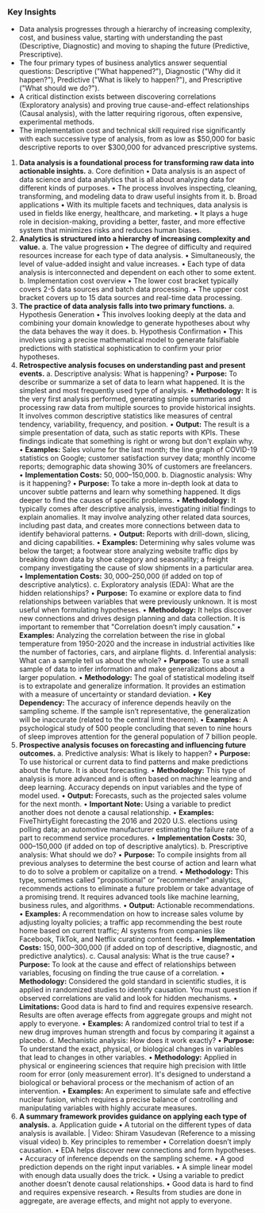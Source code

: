 ### Key Insights

* Data analysis progresses through a hierarchy of increasing complexity, cost, and business value, starting with understanding the past (Descriptive, Diagnostic) and moving to shaping the future (Predictive, Prescriptive).
* The four primary types of business analytics answer sequential questions: Descriptive ("What happened?"), Diagnostic ("Why did it happen?"), Predictive ("What is likely to happen?"), and Prescriptive ("What should we do?").
* A critical distinction exists between discovering correlations (Exploratory analysis) and proving true cause-and-effect relationships (Causal analysis), with the latter requiring rigorous, often expensive, experimental methods.
* The implementation cost and technical skill required rise significantly with each successive type of analysis, from as low as $50,000 for basic descriptive reports to over $300,000 for advanced prescriptive systems.

1. **Data analysis is a foundational process for transforming raw data into actionable insights.**
   a. Core definition
   •   Data analysis is an aspect of data science and data analytics that is all about analyzing data for different kinds of purposes.
   •   The process involves inspecting, cleaning, transforming, and modeling data to draw useful insights from it.
   b. Broad applications
   •   With its multiple facets and techniques, data analysis is used in fields like energy, healthcare, and marketing.
   •   It plays a huge role in decision-making, providing a better, faster, and more effective system that minimizes risks and reduces human biases.
2. **Analytics is structured into a hierarchy of increasing complexity and value.**
   a. The value progression
   •   The degree of difficulty and required resources increase for each type of data analysis.
   •   Simultaneously, the level of value-added insight and value increases.
   •   Each type of data analysis is interconnected and dependent on each other to some extent.
   b. Implementation cost overview
   •   The lower cost bracket typically covers 2-5 data sources and batch data processing.
   •   The upper cost bracket covers up to 15 data sources and real-time data processing.
3. **The practice of data analysis falls into two primary functions.**
   a. Hypothesis Generation
   •   This involves looking deeply at the data and combining your domain knowledge to generate hypotheses about why the data behaves the way it does.
   b. Hypothesis Confirmation
   •   This involves using a precise mathematical model to generate falsifiable predictions with statistical sophistication to confirm your prior hypotheses.
4. **Retrospective analysis focuses on understanding past and present events.**
   a. Descriptive analysis: What is happening?
   •   **Purpose:** To describe or summarize a set of data to learn what happened. It is the simplest and most frequently used type of analysis.
   •   **Methodology:** It is the very first analysis performed, generating simple summaries and processing raw data from multiple sources to provide historical insights. It involves common descriptive statistics like measures of central tendency, variability, frequency, and position.
   •   **Output:** The result is a simple presentation of data, such as static reports with KPIs. These findings indicate that something is right or wrong but don't explain why.
   •   **Examples:** Sales volume for the last month; the line graph of COVID-19 statistics on Google; customer satisfaction survey data; monthly income reports; demographic data showing 30% of customers are freelancers.
   •   **Implementation Costs:** $50,000–$150,000.
   b. Diagnostic analysis: Why is it happening?
   •   **Purpose:** To take a more in-depth look at data to uncover subtle patterns and learn why something happened. It digs deeper to find the causes of specific problems.
   •   **Methodology:** It typically comes after descriptive analysis, investigating initial findings to explain anomalies. It may involve analyzing other related data sources, including past data, and creates more connections between data to identify behavioral patterns.
   •   **Output:** Reports with drill-down, slicing, and dicing capabilities.
   •   **Examples:** Determining why sales volume was below the target; a footwear store analyzing website traffic dips by breaking down data by shoe category and seasonality; a freight company investigating the cause of slow shipments in a particular area.
   •   **Implementation Costs:** $30,000–$250,000 (if added on top of descriptive analytics).
   c. Exploratory analysis (EDA): What are the hidden relationships?
   •   **Purpose:** To examine or explore data to find relationships between variables that were previously unknown. It is most useful when formulating hypotheses.
   •   **Methodology:** It helps discover new connections and drives design planning and data collection. It is important to remember that "Correlation doesn’t imply causation."
   •   **Examples:** Analyzing the correlation between the rise in global temperature from 1950-2020 and the increase in industrial activities like the number of factories, cars, and airplane flights.
   d. Inferential analysis: What can a sample tell us about the whole?
   •   **Purpose:** To use a small sample of data to infer information and make generalizations about a larger population.
   •   **Methodology:** The goal of statistical modeling itself is to extrapolate and generalize information. It provides an estimation with a measure of uncertainty or standard deviation.
   •   **Key Dependency:** The accuracy of inference depends heavily on the sampling scheme. If the sample isn’t representative, the generalization will be inaccurate (related to the central limit theorem).
   •   **Examples:** A psychological study of 500 people concluding that seven to nine hours of sleep improves attention for the general population of 7 billion people.
5. **Prospective analysis focuses on forecasting and influencing future outcomes.**
   a. Predictive analysis: What is likely to happen?
   •   **Purpose:** To use historical or current data to find patterns and make predictions about the future. It is about forecasting.
   •   **Methodology:** This type of analysis is more advanced and is often based on machine learning and deep learning. Accuracy depends on input variables and the type of model used.
   •   **Output:** Forecasts, such as the projected sales volume for the next month.
   •   **Important Note:** Using a variable to predict another does not denote a causal relationship.
   •   **Examples:** FiveThirtyEight forecasting the 2016 and 2020 U.S. elections using polling data; an automotive manufacturer estimating the failure rate of a part to recommend service procedures.
   •   **Implementation Costs:** $30,000–$150,000 (if added on top of descriptive analytics).
   b. Prescriptive analysis: What should we do?
   •   **Purpose:** To compile insights from all previous analyses to determine the best course of action and learn what to do to solve a problem or capitalize on a trend.
   •   **Methodology:** This type, sometimes called "propositional" or "recommender" analytics, recommends actions to eliminate a future problem or take advantage of a promising trend. It requires advanced tools like machine learning, business rules, and algorithms.
   •   **Output:** Actionable recommendations.
   •   **Examples:** A recommendation on how to increase sales volume by adjusting loyalty policies; a traffic app recommending the best route home based on current traffic; AI systems from companies like Facebook, TikTok, and Netflix curating content feeds.
   •   **Implementation Costs:** $150,000–$300,000 (if added on top of descriptive, diagnostic, and predictive analytics).
   c. Causal analysis: What is the true cause?
   •   **Purpose:** To look at the cause and effect of relationships between variables, focusing on finding the true cause of a correlation.
   •   **Methodology:** Considered the gold standard in scientific studies, it is applied in randomized studies to identify causation. You must question if observed correlations are valid and look for hidden mechanisms.
   •   **Limitations:** Good data is hard to find and requires expensive research. Results are often average effects from aggregate groups and might not apply to everyone.
   •   **Examples:** A randomized control trial to test if a new drug improves human strength and focus by comparing it against a placebo.
   d. Mechanistic analysis: How does it work exactly?
   •   **Purpose:** To understand the exact, physical, or biological changes in variables that lead to changes in other variables.
   •   **Methodology:** Applied in physical or engineering sciences that require high precision with little room for error (only measurement error). It's designed to understand a biological or behavioral process or the mechanism of action of an intervention.
   •   **Examples:** An experiment to simulate safe and effective nuclear fusion, which requires a precise balance of controlling and manipulating variables with highly accurate measures.
6. **A summary framework provides guidance on applying each type of analysis.**
   a. Application guide
   •   A tutorial on the different types of data analysis is available. | Video: Shiram Vasudevan (Reference to a missing visual video)
   b. Key principles to remember
   •   Correlation doesn’t imply causation.
   •   EDA helps discover new connections and form hypotheses.
   •   Accuracy of inference depends on the sampling scheme.
   •   A good prediction depends on the right input variables.
   •   A simple linear model with enough data usually does the trick.
   •   Using a variable to predict another doesn’t denote causal relationships.
   •   Good data is hard to find and requires expensive research.
   •   Results from studies are done in aggregate, are average effects, and might not apply to everyone.
